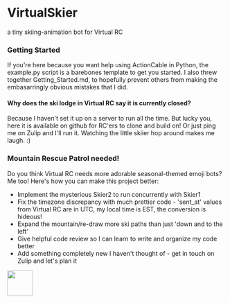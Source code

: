 # VirtualSkier
a tiny skiing-animation bot for Virtual RC

### Getting Started
If you're here because you want help using ActionCable in Python, the example.py script is a barebones template to get you started. I also threw together Getting_Started.md, to hopefully prevent others from making the embasarringly obvious mistakes that I did.

#### Why does the ski lodge in Virtual RC say it is currently closed?
Because I haven't set it up on a server to run all the time. But lucky you, here it is available on github for RC'ers to clone and build on! Or just ping me on Zulip and I'll run it. Watching the little skiier hop around makes me laugh. :)

### Mountain Rescue Patrol needed!
Do you think Virtual RC needs more adorable seasonal-themed emoji bots? Me too! Here's how you can make this project better:
* Implement the mysterious Skier2 to run concurrently with Skier1
* Fix the timezone discrepancy with much prettier code - 'sent_at' values from Virtual RC are in UTC, my local time is EST, the conversion is hideous!
* Expand the mountain/re-draw more ski paths than just 'down and to the left'
* Give helpful code review so I can learn to write and organize my code better
* Add something completely new I haven't thought of - get in touch on Zulip and let's plan it

<a href='http://www.recurse.com' title='Made with love at the Recurse Center'><img src='https://cloud.githubusercontent.com/assets/2883345/11322972/9e553260-910b-11e5-8de9-a5bf00c352ef.png' height='59px'/></a>